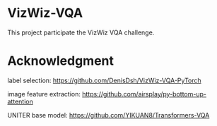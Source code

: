 # VizWiz-VQA
This project participate the VizWiz VQA challenge.

# Acknowledgment
label selection: https://github.com/DenisDsh/VizWiz-VQA-PyTorch

image feature extraction: https://github.com/airsplay/py-bottom-up-attention

UNITER base model: https://github.com/YIKUAN8/Transformers-VQA

